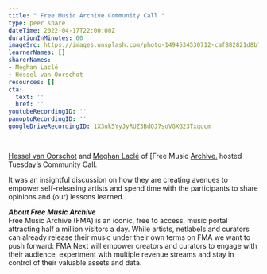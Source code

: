 ```yaml
---
title: " Free Music Archive Community Call "
type: peer share
dateTime: 2022-04-17T22:00:00Z
durationInMinutes: 60
imageSrc: https://images.unsplash.com/photo-1494534530712-caf882821d8b?ixlib=rb-1.2.1&ixid=MnwxMjA3fDB8MHxwaG90by1wYWdlfHx8fGVufDB8fHx8&auto=format&fit=crop&w=1740&q=80
learnerNames: []
sharerNames:
- Meghan Laclé
- Hessel van Oorschot
resources: []
cta:
  text: ''
  href: ''
youtubeRecordingID: ''
panoptoRecordingID: ''
googleDriveRecordingID: 1X3uk5YyJyRUZ3BdOJ7soVGXG23Txqucm

---
```

[Hessel van Oorschot](https://community.webmonetization.org/hessel) and [Meghan Laclé](https://community.webmonetization.org/meghan) of \[Free Music [Archive.](https://community.webmonetization.org/freemusicarchive) hosted Tuesday’s Community Call. 

It was an insightful discussion on how they are creating avenues to empower self-releasing artists and spend time with the participants to share opinions and (our) lessons learned. 

**_About Free Music Archive_**  
 Free Music Archive (FMA) is an iconic, free to access, music portal attracting half a million visitors a day. While artists, netlabels and curators can already release their music under their own terms on FMA we want to push forward: FMA Next will empower creators and curators to engage with their audience, experiment with multiple revenue streams and stay in control of their valuable assets and data.
